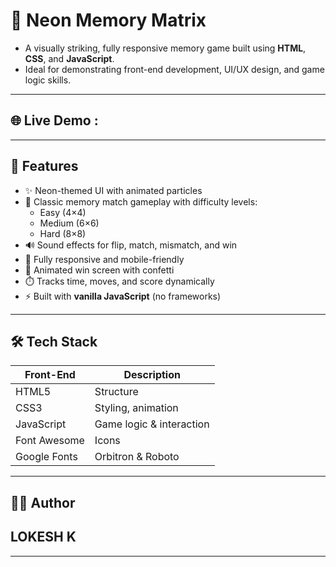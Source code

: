 # 🚀 Neon Memory Matrix

- A visually striking, fully responsive memory game built using **HTML**, **CSS**, and **JavaScript**.
- Ideal for demonstrating front-end development, UI/UX design, and game logic skills.

---

## 🌐 Live Demo :

---

## 🧠 Features

- ✨ Neon-themed UI with animated particles
- 🧩 Classic memory match gameplay with difficulty levels:
  - Easy (4×4)
  - Medium (6×6)
  - Hard (8×8)
- 🔊 Sound effects for flip, match, mismatch, and win
- 📱 Fully responsive and mobile-friendly
- 🎉 Animated win screen with confetti
- ⏱️ Tracks time, moves, and score dynamically
- ⚡ Built with **vanilla JavaScript** (no frameworks)

---

## 🛠 Tech Stack

| Front-End | Description            |
|-----------|------------------------|
| HTML5     | Structure              |
| CSS3      | Styling, animation     |
| JavaScript | Game logic & interaction |
| Font Awesome | Icons               |
| Google Fonts | Orbitron & Roboto   |

---

## 👨‍💻 Author

## LOKESH K

---
